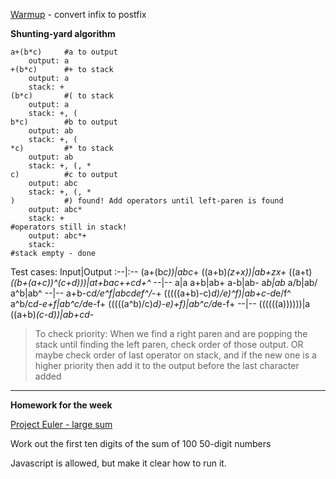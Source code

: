[Warmup](http://www.spoj.com/problems/ONP/) - convert infix to postfix

**Shunting-yard algorithm**
```
a+(b*c)     #a to output
    output: a
+(b*c)      #+ to stack
    output: a
    stack: +
(b*c)       #( to stack
    output: a
    stack: +, (
b*c)        #b to output
    output: ab
    stack: +, (
*c)         #* to stack
    output: ab
    stack: +, (, *
c)          #c to output
    output: abc
    stack: +, (, *
)           #) found! Add operators until left-paren is found
    output: abc*
    stack: +
#operators still in stack!
    output: abc*+
    stack:
#stack empty - done
```

Test cases:
Input|Output
:--|:--
(a+(b*c))|abc*+
((a+b)*(z+x))|ab+zx+*
((a+t)*((b+(a+c))^(c+d)))|at+bac++cd+^*
--|--
a|a
a+b|ab+
a-b|ab-
a*b|ab*
a/b|ab/
a^b|ab^
--|--
a+b-c*d/e^f|abcdef^/*-+
(((((a+b)-c)*d)/e)^f)|ab+c-d*e/f^
a^b/c*d-e+f|ab^c/d*e-f+
(((((a^b)/c)*d)-e)+f)|ab^c/d*e-f+
--|--
((((((a))))))|a
((a+b)*(c-d))|ab+cd-*


>To check priority:
When we find a right paren and are popping the stack until finding the left paren, check order of those output.
OR maybe check order of last operator on stack, and if the new one is a higher priority then add it to the output before the last character added

---

**Homework for the week**

[Project Euler - large sum](https://projecteuler.net/problem=13)

Work out the first ten digits of the sum of 100 50-digit numbers

Javascript is allowed, but make it clear how to run it.
